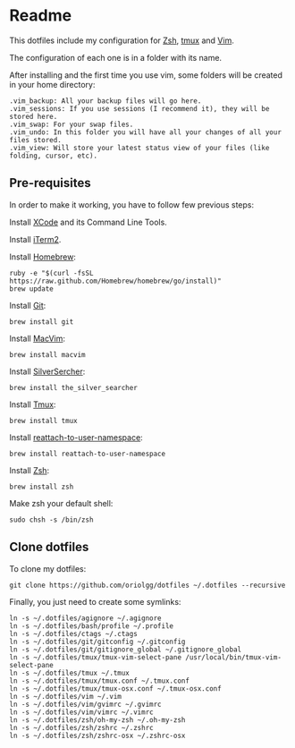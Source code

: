 # Readme #

This dotfiles include my configuration for [Zsh][zsh], [tmux][tmux] and [Vim][vim].

The configuration of each one is in a folder with its name.

After installing and the first time you use vim, some folders will be created in your home directory:

    .vim_backup: All your backup files will go here.
    .vim_sessions: If you use sessions (I recommend it), they will be stored here.
    .vim_swap: For your swap files.
    .vim_undo: In this folder you will have all your changes of all your files stored.
    .vim_view: Will store your latest status view of your files (like folding, cursor, etc).

## Pre-requisites ##

In order to make it working, you have to follow few previous steps:

Install [XCode][xcode] and its Command Line Tools.

Install [iTerm2][iterm2].

Install [Homebrew][homebrew]:

    ruby -e "$(curl -fsSL https://raw.github.com/Homebrew/homebrew/go/install)"
    brew update

Install [Git][git]:

    brew install git

Install [MacVim][macvim]:

    brew install macvim

Install [SilverSercher][silversercher]:

    brew install the_silver_searcher

Install [Tmux][tmux]:

    brew install tmux

Install [reattach-to-user-namespace][reattach-to-user-namespace]:

    brew install reattach-to-user-namespace

Install [Zsh][zsh]:

    brew install zsh

Make zsh your default shell:

    sudo chsh -s /bin/zsh

## Clone dotfiles ##

To clone my dotfiles:

    git clone https://github.com/oriolgg/dotfiles ~/.dotfiles --recursive

Finally, you just need to create some symlinks:

    ln -s ~/.dotfiles/agignore ~/.agignore
    ln -s ~/.dotfiles/bash/profile ~/.profile
    ln -s ~/.dotfiles/ctags ~/.ctags
    ln -s ~/.dotfiles/git/gitconfig ~/.gitconfig
    ln -s ~/.dotfiles/git/gitignore_global ~/.gitignore_global
    ln -s ~/.dotfiles/tmux/tmux-vim-select-pane /usr/local/bin/tmux-vim-select-pane
    ln -s ~/.dotfiles/tmux ~/.tmux
    ln -s ~/.dotfiles/tmux/tmux.conf ~/.tmux.conf
    ln -s ~/.dotfiles/tmux/tmux-osx.conf ~/.tmux-osx.conf
    ln -s ~/.dotfiles/vim ~/.vim
    ln -s ~/.dotfiles/vim/gvimrc ~/.gvimrc
    ln -s ~/.dotfiles/vim/vimrc ~/.vimrc
    ln -s ~/.dotfiles/zsh/oh-my-zsh ~/.oh-my-zsh
    ln -s ~/.dotfiles/zsh/zshrc ~/.zshrc
    ln -s ~/.dotfiles/zsh/zshrc-osx ~/.zshrc-osx

[zsh]: http://www.zsh.org/
[tmux]: http://tmux.sourceforge.net/
[vim]: http://www.vim.org/
[xcode]: https://developer.apple.com/xcode/
[iterm2]: http://www.iterm2.com/#/section/home
[homebrew]: http://brew.sh/
[git]: http://git-scm.com/
[macvim]: https://code.google.com/p/macvim/
[silversercher]: https://github.com/ggreer/the_silver_searcher
[reattach-to-user-namespace]: https://github.com/ChrisJohnsen/tmux-MacOSX-pasteboard

